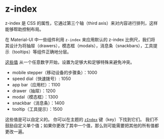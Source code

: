 # z-index

<p class="description">z-index 是 CSS 的属性，它通过第三个轴（third axis）来对内容进行排列，这样能够帮助控制布局。</p>

在 Material-UI 中一些组件利用 `z-index` 来应用默认的 z-index 比例尺，我们将其设计为将抽屉（drawers），模态框（modals），消息条（snackbars），工具提示（tooltips）等组件正确地分层。

[这些值](https://github.com/quizlet/material-ui/blob/master/packages/material-ui/src/styles/zIndex.js) 从一个任意数字开始，设置为足够大和足够特殊来避免冲突。

- mobile stepper（移动设备的步骤条）：1000
- speed dial（快速拨号）: 1050 
- app bar（应用栏）：1100
- drawer（抽屉）：1200
- modal（模态框）：1300
- snackbar（消息条）：1400
- tooltip（工具提示）：1500

这些值是可以自定义的。 你可以在主题的 [`zIndex`](/customization/default-theme/?expand-path=$.zIndex) 键（key）下找到它们。 我们不鼓励自定义单个值；如果你更改了其中一个值，那么则可能需要把其他的所有值都更改一遍。
